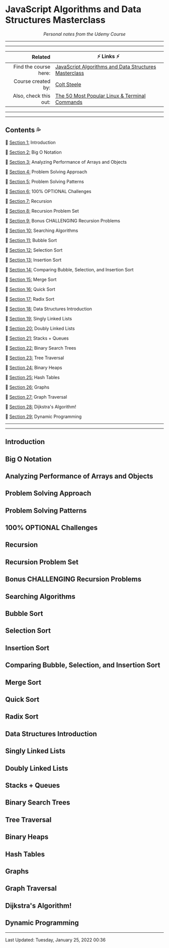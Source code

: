 # JavaScript Algorithms and Data Structures Masterclass #

<center><em>Personal notes from the Udemy Course</em></center>

---
---

<!-- Table Start -->

|Related| ⚡ Links ⚡|
|-:	|---	|
|Find the course here:   	|[JavaScript Algorithms and Data Structures Masterclass](https://www.udemy.com/course/js-algorithms-and-data-structures-masterclass/)|
|Course created by:   	|[Colt Steele](https://www.youtube.com/c/ColtSteeleCode)|
|Also, check this out:   	|[The 50 Most Popular Linux & Terminal Commands](https://youtu.be/ZtqBQ68cfJc)|

<!-- Table End -->

---
---

## Contents 💦 ##

🔹 [Section 1:](#1) Introduction

🔹 [Section 2:](#2) Big O Notation

🔹 [Section 3:](#3) Analyzing Performance of Arrays and Objects

🔹 [Section 4:](#4) Problem Solving Approach

🔹 [Section 5:](#5) Problem Solving Patterns

🔹 [Section 6:](#6) 100% OPTIONAL Challenges

🔹 [Section 7:](#7) Recursion

🔹 [Section 8:](#8) Recursion Problem Set

🔹 [Section 9:](#9) Bonus CHALLENGING Recursion Problems

🔹 [Section 10:](#10) Searching Algorithms

🔹 [Section 11:](#11) Bubble Sort

🔹 [Section 12:](#12) Selection Sort

🔹 [Section 13:](#13) Insertion Sort

🔹 [Section 14:](#14) Comparing Bubble, Selection, and Insertion Sort

🔹 [Section 15:](#15) Merge Sort

🔹 [Section 16:](#16) Quick Sort

🔹 [Section 17:](#17) Radix Sort

🔹 [Section 18:](#18) Data Structures Introduction

🔹 [Section 19:](#19) Singly Linked Lists

🔹 [Section 20:](#20) Doubly Linked Lists

🔹 [Section 21:](#21) Stacks + Queues

🔹 [Section 22:](#22) Binary Search Trees

🔹 [Section 23:](#23) Tree Traversal

🔹 [Section 24:](#24) Binary Heaps

🔹 [Section 25:](#25) Hash Tables

🔹 [Section 26:](#26) Graphs

🔹 [Section 27:](#27) Graph Traversal

🔹 [Section 28:](#28) Dijkstra's Algorithm!

🔹 [Section 29:](#29) Dynamic Programming

---
---

## Introduction <a name="1"></a>

## Big O Notation <a name="2"></a>

## Analyzing Performance of Arrays and Objects <a name="3"></a>

## Problem Solving Approach <a name="4"></a>

## Problem Solving Patterns <a name="5"></a>

## 100% OPTIONAL Challenges <a name="6"></a>

## Recursion <a name="7"></a>

## Recursion Problem Set <a name="8"></a>

## Bonus CHALLENGING Recursion Problems <a name="9"></a>

## Searching Algorithms <a name="10"></a>

## Bubble Sort <a name="11"></a>

## Selection Sort <a name="12"></a>

## Insertion Sort <a name="13"></a>

## Comparing Bubble, Selection, and Insertion Sort <a name="14"></a>

## Merge Sort <a name="15"></a>

## Quick Sort <a name="16"></a>

## Radix Sort <a name="17"></a>

## Data Structures Introduction <a name="18"></a>

## Singly Linked Lists <a name="19"></a>

## Doubly Linked Lists <a name="20"></a>

## Stacks + Queues <a name="21"></a>

## Binary Search Trees <a name="22"></a>

## Tree Traversal <a name="23"></a>

## Binary Heaps <a name="24"></a>

## Hash Tables <a name="25"></a>

## Graphs <a name="26"></a>

## Graph Traversal <a name="27"></a>

## Dijkstra's Algorithm! <a name="28"></a>

## Dynamic Programming <a name="29"></a>

---
Last Updated:  Tuesday, January 25, 2022 00:36
